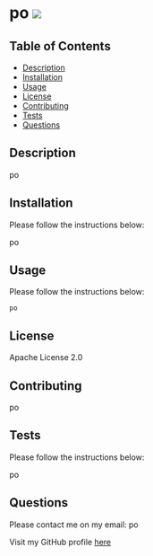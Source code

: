 # po ![](https://img.shields.io/badge/MIT-License-green)

## Table of Contents

- [Description](#description)
- [Installation](#installation)
- [Usage](#usage)
- [License](#license)
- [Contributing](#contributing)
- [Tests](#tests)
- [Questions](#questions)

## Description

po

## Installation

Please follow the instructions below:


po


## Usage

Please follow the instructions below:

```
po
```

## License

Apache License 2.0

## Contributing

po

## Tests

Please follow the instructions below:


po


## Questions

Please contact me on my email: po

Visit my GitHub profile [here](https://github.com/undefined)